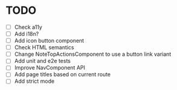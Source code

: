 # TODO

- [ ] Check a11y
- [ ] Add i18n?
- [ ] Add icon button component
- [ ] Check HTML semantics
- [ ] Change NoteTopActionsComponent to use a button link variant
- [ ] Add unit and e2e tests
- [ ] Improve NavComponent API
- [ ] Add page titles based on current route
- [ ] Add strict mode
